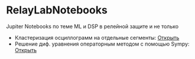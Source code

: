# RelayLabNotebooks
Jupiter Notebooks по теме ML и DSP в релейной защите и не только

- Кластеризация осциллограмм на отдельные сегменты: [Открыть](https://nbviewer.org/github/selkovevgeny/RelayLabNotebooks/blob/main/notebooks/Record%20Clustering.ipynb)
- Решение диф. уравнения операторным методом с помощью Sympy: [Открыть](https://nbviewer.org/github/selkovevgeny/RelayLabNotebooks/blob/main/notebooks/Laplace.ipynb)
